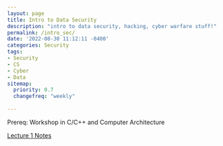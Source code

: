 ```yaml
---
layout: page
title: Intro to Data Security
description: "intro to data security, hacking, cyber warfare stuff!"
permalink: /intro_sec/
date: '2022-08-30 11:12:11 -0400'
categories: Security
tags:
- Security
- CS
- Cyber
- Data
sitemap:
  priority: 0.7
  changefreq: "weekly"
  
---
```


Prereq: Workshop in C/C++ and Computer Architecture

[Lecture 1 Notes](/static/post-image/Lesson1_Data.pdf)